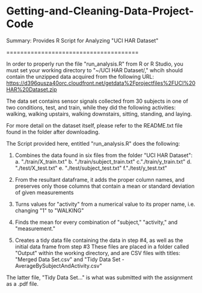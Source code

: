 Getting-and-Cleaning-Data-Project-Code
======================================

Summary: Provides R Script for Analyzing "UCI HAR Dataset"

======================================

In order to properly run the file "run_analysis.R" from R or R Studio, you must set your working directory to "~/UCI HAR Dataset/," whcih should contain the unzipped data acquired from the following URL: https://d396qusza40orc.cloudfront.net/getdata%2Fprojectfiles%2FUCI%20HAR%20Dataset.zip

The data set contains sensor signals collected from 30 subjects in one of two conditions, test, and train, while they did the following activities: walking, walking upstairs, walking downstairs, sitting, standing, and laying.

For more detail on the dataset itself, please refer to the README.txt file found in the folder after downloading. 

The Script provided here, entitled "run_analysis.R" does the following:

1. Combines the data found in six files from the folder "UCI HAR Dataset": a. "./train/X_train.txt" b. "./train/subject_train.txt" c."./train/y_train.txt" d. "./test/X_test.txt" e. "./test/subject_test.txt" f."./test/y_test.txt"



2. From the resultant dataframe, it adds the proper column names, and preserves only those columns that contain a mean or standard deviation of given measurements


3. Turns values for "activity" from a numerical value to its proper name, i.e. changing "1" to "WALKING"


4. Finds the mean for every combination of "subject," "activity," and "measurement."


5. Creates a tidy data file containing the data in step #4, as well as the initial data frame from step #3
These files are placed in a folder called "Output" within the working directory, and are CSV files with titles: 
"Merged Data Set.csv" and "Tidy Data Set - AverageBySubjectAndActivity.csv"

The latter file, "Tidy Data Set..." is what was submitted with the assignment as a .pdf file.
